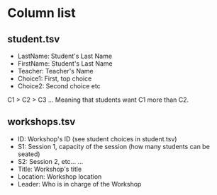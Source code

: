 # Column list
## student.tsv
* LastName: Student's Last Name
* FirstName: Student's Last Name
* Teacher: Teacher's Name
* Choice1: First, top choice
* Choice2: Second choice etc

C1 > C2 > C3 ...
Meaning that students want C1 more than C2.

## workshops.tsv
* ID: Workshop's ID (see student choices in student.tsv)
* S1: Session 1, capacity of the session (how many students can be seated)
* S2: Session 2, etc...
...
* Title: Workshop's title
* Location: Workshop location
* Leader: Who is in charge of the Workshop


